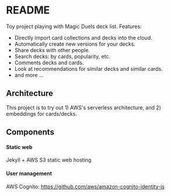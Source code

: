 README
======

Toy project playing with Magic Duels deck list. Features:

* Directly import card collections and decks into the cloud.
* Automatically create new versions for your decks.
* Share decks with other people.
* Search decks: by cards, popularity, etc.
* Comments decks and cards.
* Look at recommendations for similar decks and similar cards.
* and more ...

Architecture
------------

This project is to try out 1) AWS's serverless architecture, and 2) embeddings for cards/decks.


Components
----------

#### Static web ####

Jekyll + AWS S3 static web hosting

#### User management ####

AWS Cognito: https://github.com/aws/amazon-cognito-identity-js
